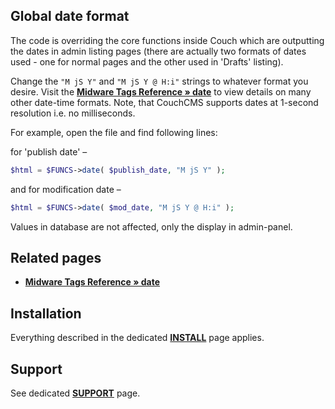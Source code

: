 ## Global date format

The code is overriding the core functions inside Couch which are outputting the dates in admin listing pages (there are actually two formats of dates used - one for normal pages and the other used in 'Drafts' listing).

Change the `"M jS Y"` and `"M jS Y @ H:i"` strings to whatever format you desire. Visit the [**Midware Tags Reference &raquo; date**](#related-pages) to view details on many other date-time formats. Note, that CouchCMS supports dates at 1-second resolution i.e. no milliseconds.

For example, open the file and find following lines:

for 'publish date' –

```php
$html = $FUNCS->date( $publish_date, "M jS Y" );
```

and for modification date –

```php
$html = $FUNCS->date( $mod_date, "M jS Y @ H:i" );
```

Values in database are not affected, only the display in admin-panel.

## Related pages

* [**Midware Tags Reference &raquo; date**](https://github.com/trendoman/Midware/tree/main/tags-reference/date.md)

## Installation

Everything described in the dedicated [**INSTALL**](/INSTALL.md) page applies.

## Support

See dedicated [**SUPPORT**](/SUPPORT.md) page.
